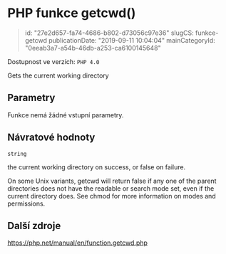 PHP funkce getcwd()
================================

> id: "27e2d657-fa74-4686-b802-d73056c97e36"
> slugCS: funkce-getcwd
> publicationDate: "2019-09-11 10:04:04"
> mainCategoryId: "0eeab3a7-a54b-46db-a253-ca6100145648"

Dostupnost ve verzích: `PHP 4.0`

Gets the current working directory


Parametry
--------------

Funkce nemá žádné vstupní parametry.

Návratové hodnoty
----------------

`string`

the current working directory on success, or false on
failure.
</p>
<p>
On some Unix variants, getcwd will return
false if any one of the parent directories does not have the
readable or search mode set, even if the current directory
does. See chmod for more information on
modes and permissions.

Další zdroje
------------

https://php.net/manual/en/function.getcwd.php
